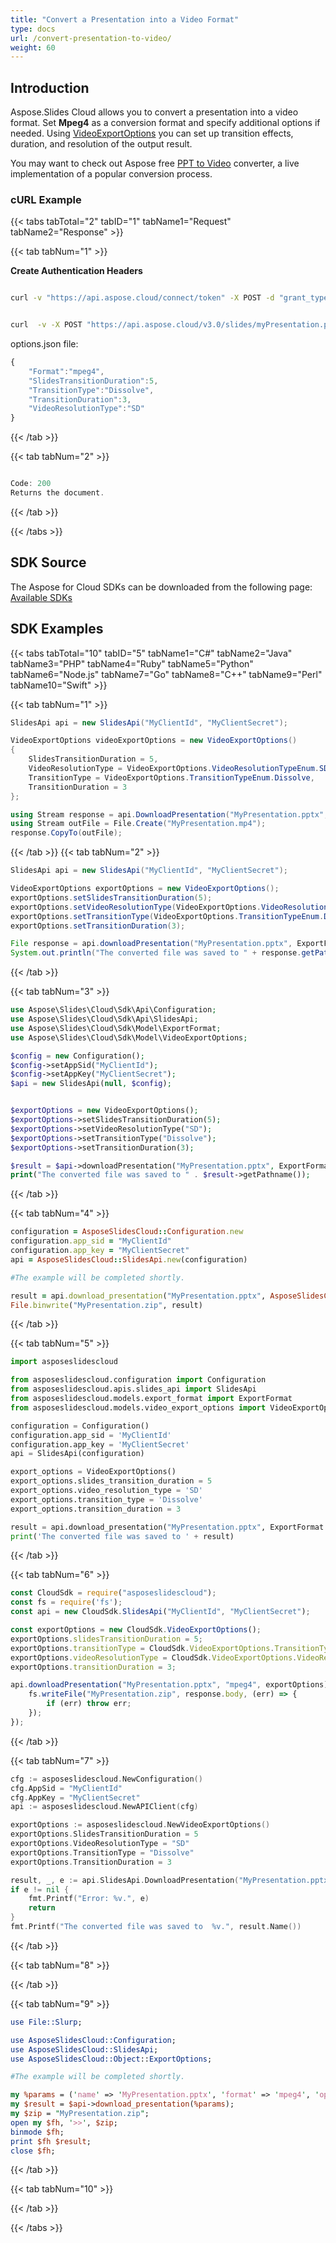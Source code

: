 ```yaml
---
title: "Convert a Presentation into a Video Format"
type: docs
url: /convert-presentation-to-video/
weight: 60
---
```


## **Introduction**
Aspose.Slides Cloud allows you to convert a presentation into a video format. Set **Mpeg4** as a conversion format and specify additional options if needed. Using [VideoExportOptions](/slides/conversion-options/#mpeg4-options) you can set up transition effects, duration, and resolution of the output result.

You may want to check out Aspose free <a href="https://products.aspose.app/slides/video" target="_blank">PPT to Video</a> converter, a live implementation of a popular conversion process.

### **cURL Example**
{{< tabs tabTotal="2" tabID="1" tabName1="Request" tabName2="Response" >}}

{{< tab tabNum="1" >}}

**Create Authentication Headers**

```sh

curl -v "https://api.aspose.cloud/connect/token" -X POST -d "grant_type=client_credentials&client_id=MyClientId&client_secret=MyClientSecret" -H "Content-Type: application/x-www-form-urlencoded" -H "Accept: application/json"

```

```sh

curl  -v -X POST "https://api.aspose.cloud/v3.0/slides/myPresentation.pptx/mpeg4" -d @"options.json" -H "Content-Type: text/json" -H "Authorization: Bearer [Access Token]

```
options.json file:
```javascript
{
	"Format":"mpeg4",
	"SlidesTransitionDuration":5,
	"TransitionType":"Dissolve",
	"TransitionDuration":3,
	"VideoResolutionType":"SD"
}
```
{{< /tab >}}

{{< tab tabNum="2" >}}

```java

Code: 200
Returns the document.

```

{{< /tab >}}

{{< /tabs >}}

## **SDK Source**
The Aspose for Cloud SDKs can be downloaded from the following page: [Available SDKs](/slides/available-sdks/)
## **SDK Examples**
{{< tabs tabTotal="10" tabID="5" tabName1="C#" tabName2="Java" tabName3="PHP" tabName4="Ruby" tabName5="Python" tabName6="Node.js" tabName7="Go" tabName8="C++" tabName9="Perl" tabName10="Swift" >}}

{{< tab tabNum="1" >}}

```csharp
SlidesApi api = new SlidesApi("MyClientId", "MyClientSecret");

VideoExportOptions videoExportOptions = new VideoExportOptions()
{
    SlidesTransitionDuration = 5,
    VideoResolutionType = VideoExportOptions.VideoResolutionTypeEnum.SD,
    TransitionType = VideoExportOptions.TransitionTypeEnum.Dissolve,
    TransitionDuration = 3
};

using Stream response = api.DownloadPresentation("MyPresentation.pptx", ExportFormat.Mpeg4, videoExportOptions);
using Stream outFile = File.Create("MyPresentation.mp4");
response.CopyTo(outFile);
```
{{< /tab >}}
{{< tab tabNum="2" >}}

```java
SlidesApi api = new SlidesApi("MyClientId", "MyClientSecret");

VideoExportOptions exportOptions = new VideoExportOptions();
exportOptions.setSlidesTransitionDuration(5);
exportOptions.setVideoResolutionType(VideoExportOptions.VideoResolutionTypeEnum.SD);
exportOptions.setTransitionType(VideoExportOptions.TransitionTypeEnum.DISSOLVE);
exportOptions.setTransitionDuration(3);

File response = api.downloadPresentation("MyPresentation.pptx", ExportFormat.MPEG4, exportOptions, null, null, null, null, null);
System.out.println("The converted file was saved to " + response.getPath());
```

{{< /tab >}}

{{< tab tabNum="3" >}}

```php
use Aspose\Slides\Cloud\Sdk\Api\Configuration;
use Aspose\Slides\Cloud\Sdk\Api\SlidesApi;
use Aspose\Slides\Cloud\Sdk\Model\ExportFormat;
use Aspose\Slides\Cloud\Sdk\Model\VideoExportOptions;

$config = new Configuration();
$config->setAppSid("MyClientId");
$config->setAppKey("MyClientSecret");
$api = new SlidesApi(null, $config);


$exportOptions = new VideoExportOptions();
$exportOptions->setSlidesTransitionDuration(5);
$exportOptions->setVideoResolutionType("SD");
$exportOptions->setTransitionType("Dissolve");
$exportOptions->setTransitionDuration(3);

$result = $api->downloadPresentation("MyPresentation.pptx", ExportFormat::MPEG4, $exportOptions);
print("The converted file was saved to " . $result->getPathname());
```

{{< /tab >}}

{{< tab tabNum="4" >}}

```ruby
configuration = AsposeSlidesCloud::Configuration.new
configuration.app_sid = "MyClientId"
configuration.app_key = "MyClientSecret"
api = AsposeSlidesCloud::SlidesApi.new(configuration)

#The example will be completed shortly.

result = api.download_presentation("MyPresentation.pptx", AsposeSlidesCloud::ExportFormat::MPEG4, export_options)
File.binwrite("MyPresentation.zip", result)
```

{{< /tab >}}

{{< tab tabNum="5" >}}

```python
import asposeslidescloud

from asposeslidescloud.configuration import Configuration
from asposeslidescloud.apis.slides_api import SlidesApi
from asposeslidescloud.models.export_format import ExportFormat
from asposeslidescloud.models.video_export_options import VideoExportOptions

configuration = Configuration()
configuration.app_sid = 'MyClientId'
configuration.app_key = 'MyClientSecret'
api = SlidesApi(configuration)

export_options = VideoExportOptions()
export_options.slides_transition_duration = 5
export_options.video_resolution_type = 'SD'
export_options.transition_type = 'Dissolve'
export_options.transition_duration = 3

result = api.download_presentation("MyPresentation.pptx", ExportFormat.MPEG4, export_options)
print('The converted file was saved to ' + result)
```

{{< /tab >}}

{{< tab tabNum="6" >}}

```javascript
const CloudSdk = require("asposeslidescloud");
const fs = require('fs');
const api = new CloudSdk.SlidesApi("MyClientId", "MyClientSecret");

const exportOptions = new CloudSdk.VideoExportOptions();
exportOptions.slidesTransitionDuration = 5;
exportOptions.transitionType = CloudSdk.VideoExportOptions.TransitionTypeEnum.Dissolve;
exportOptions.videoResolutionType = CloudSdk.VideoExportOptions.VideoResolutionTypeEnum.SD;
exportOptions.transitionDuration = 3;

api.downloadPresentation("MyPresentation.pptx", "mpeg4", exportOptions).then(response => {
    fs.writeFile("MyPresentation.zip", response.body, (err) => {
        if (err) throw err;
    });
});
```

{{< /tab >}}

{{< tab tabNum="7" >}}

```go
cfg := asposeslidescloud.NewConfiguration()
cfg.AppSid = "MyClientId"
cfg.AppKey = "MyClientSecret"
api := asposeslidescloud.NewAPIClient(cfg)

exportOptions := asposeslidescloud.NewVideoExportOptions()
exportOptions.SlidesTransitionDuration = 5
exportOptions.VideoResolutionType = "SD"
exportOptions.TransitionType = "Dissolve"
exportOptions.TransitionDuration = 3

result, _, e := api.SlidesApi.DownloadPresentation("MyPresentation.pptx", "mpeg4", exportOptions, "", "", "", "", nil)
if e != nil {
    fmt.Printf("Error: %v.", e)
    return
}
fmt.Printf("The converted file was saved to  %v.", result.Name())
```

{{< /tab >}}

{{< tab tabNum="8" >}}

{{< /tab >}}

{{< tab tabNum="9" >}}

```perl
use File::Slurp;

use AsposeSlidesCloud::Configuration;
use AsposeSlidesCloud::SlidesApi;
use AsposeSlidesCloud::Object::ExportOptions;

#The example will be completed shortly.

my %params = ('name' => 'MyPresentation.pptx', 'format' => 'mpeg4', 'options' => $exportoptions);
my $result = $api->download_presentation(%params);
my $zip = "MyPresentation.zip";
open my $fh, '>>', $zip;
binmode $fh;
print $fh $result;
close $fh;
```

{{< /tab >}}

{{< tab tabNum="10" >}}

{{< /tab >}}

{{< /tabs >}}